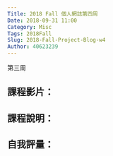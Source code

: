 ```yaml
---
Title: 2018 Fall 個人網誌第四周
Date: 2018-09-31 11:00
Category: Misc
Tags: 2018Fall
Slug: 2018-Fall-Project-Blog-w4
Author: 40623239
---
```


第三周

<!-- PELICAN_END_SUMMARY -->

課程影片：
----

課程說明：
----

自我評量：
----
